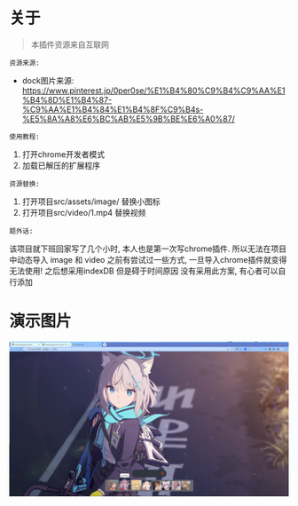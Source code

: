 # 关于

> 本插件资源来自互联网

`资源来源: `

* dock图片来源: https://www.pinterest.jp/0per0se/%E1%B4%80%C9%B4%C9%AA%E1%B4%8D%E1%B4%87-%C9%AA%E1%B4%84%E1%B4%8F%C9%B4s-%E5%8A%A8%E6%BC%AB%E5%9B%BE%E6%A0%87/

`使用教程: `

1. 打开chrome开发者模式
2. 加载已解压的扩展程序

`资源替换: `

1. 打开项目src/assets/image/ 替换小图标
2. 打开项目src/video/1.mp4  替换视频

`题外话: `

该项目就下班回家写了几个小时, 本人也是第一次写chrome插件. 所以无法在项目中动态导入 image 和 video 之前有尝试过一些方式, 一旦导入chrome插件就变得无法使用! 之后想采用indexDB 但是碍于时间原因 没有采用此方案, 有心者可以自行添加

# 演示图片

![演示图片](https://raw.githubusercontent.com/dianjiqiang/picGoEnt/main/git/20230715015816.png)
